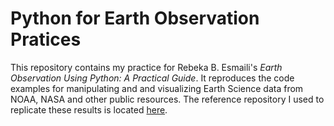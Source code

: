 # Python for Earth Observation Pratices

This repository contains my practice for Rebeka B. Esmaili's *Earth Observation Using Python: A Practical Guide*.
It reproduces the code examples for manipulating and and visualizing Earth Science data from NOAA, NASA and
other public resources. The reference repository I used to replicate these results is located [here](https://github.com/resmaili/Earth-Obs-Py).

